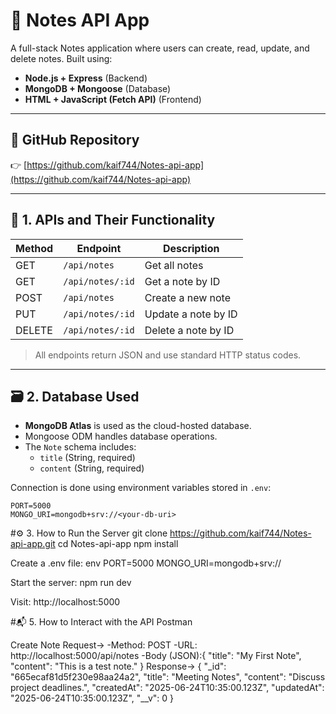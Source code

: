 # 📝 Notes API App

A full-stack Notes application where users can create, read, update, and delete notes. Built using:

- **Node.js + Express** (Backend)
- **MongoDB + Mongoose** (Database)
- **HTML + JavaScript (Fetch API)** (Frontend)

---

## 🔗 GitHub Repository

👉 [https://github.com/kaif744/Notes-api-app](https://github.com/kaif744/Notes-api-app)

---

## 📌 1. APIs and Their Functionality

| Method | Endpoint           | Description             |
|--------|--------------------|-------------------------|
| GET    | `/api/notes`       | Get all notes           |
| GET    | `/api/notes/:id`   | Get a note by ID        |
| POST   | `/api/notes`       | Create a new note       |
| PUT    | `/api/notes/:id`   | Update a note by ID     |
| DELETE | `/api/notes/:id`   | Delete a note by ID     |

> All endpoints return JSON and use standard HTTP status codes.

---

## 🗃️ 2. Database Used

- **MongoDB Atlas** is used as the cloud-hosted database.
- Mongoose ODM handles database operations.
- The `Note` schema includes:
  - `title` (String, required)
  - `content` (String, required)

Connection is done using environment variables stored in `.env`:

```env
PORT=5000
MONGO_URI=mongodb+srv://<your-db-uri>
```

#⚙️ 3. How to Run the Server
git clone https://github.com/kaif744/Notes-api-app.git
cd Notes-api-app
npm install

Create a .env file:
env
PORT=5000
MONGO_URI=mongodb+srv://<your-db-uri>

Start the server:
npm run dev

Visit: http://localhost:5000

#📬 5. How to Interact with the API
Postman

Create Note
Request->
-Method: POST
-URL: http://localhost:5000/api/notes
-Body (JSON):{
  "title": "My First Note",
  "content": "This is a test note."
}
 Response->
 {
  "_id": "665ecaf81d5f230e98aa24a2",
  "title": "Meeting Notes",
  "content": "Discuss project deadlines.",
  "createdAt": "2025-06-24T10:35:00.123Z",
  "updatedAt": "2025-06-24T10:35:00.123Z",
  "__v": 0
}

